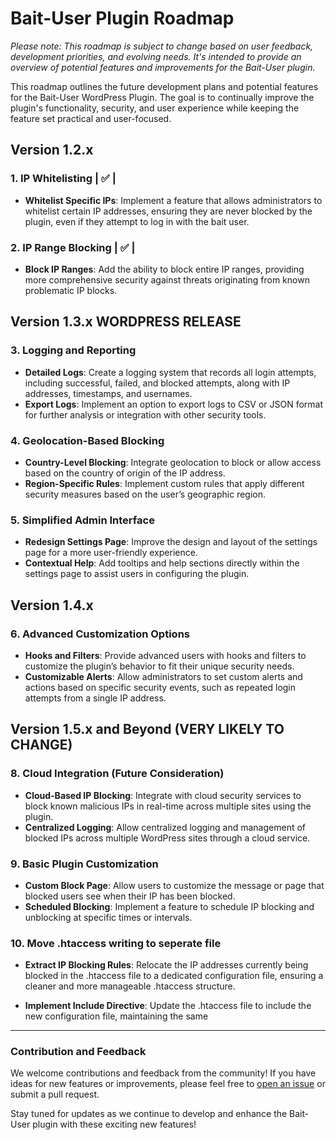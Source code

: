 # Bait-User Plugin Roadmap

*Please note: This roadmap is subject to change based on user feedback, development priorities, and evolving needs. It's intended to provide an overview of potential features and improvements for the Bait-User plugin.*

This roadmap outlines the future development plans and potential features for the Bait-User WordPress Plugin. The goal is to continually improve the plugin's functionality, security, and user experience while keeping the feature set practical and user-focused.

## Version 1.2.x

### 1. **IP Whitelisting** | :white_check_mark: |
   - **Whitelist Specific IPs**: Implement a feature that allows administrators to whitelist certain IP addresses, ensuring they are never blocked by the plugin, even if they attempt to log in with the bait user. 

### 2. **IP Range Blocking** | :white_check_mark: |
   - **Block IP Ranges**: Add the ability to block entire IP ranges, providing more comprehensive security against threats originating from known problematic IP blocks. </br>
     
## Version 1.3.x **WORDPRESS RELEASE**
### 3. **Logging and Reporting**
   - **Detailed Logs**: Create a logging system that records all login attempts, including successful, failed, and blocked attempts, along with IP addresses, timestamps, and usernames.
   - **Export Logs**: Implement an option to export logs to CSV or JSON format for further analysis or integration with other security tools.
### 4. **Geolocation-Based Blocking**
   - **Country-Level Blocking**: Integrate geolocation to block or allow access based on the country of origin of the IP address.
   - **Region-Specific Rules**: Implement custom rules that apply different security measures based on the user’s geographic region.

### 5. **Simplified Admin Interface**
   - **Redesign Settings Page**: Improve the design and layout of the settings page for a more user-friendly experience.
   - **Contextual Help**: Add tooltips and help sections directly within the settings page to assist users in configuring the plugin.
## Version 1.4.x

### 6. **Advanced Customization Options**
   - **Hooks and Filters**: Provide advanced users with hooks and filters to customize the plugin’s behavior to fit their unique security needs.
   - **Customizable Alerts**: Allow administrators to set custom alerts and actions based on specific security events, such as repeated login attempts from a single IP address.

## Version 1.5.x and Beyond **(VERY LIKELY TO CHANGE)**

### 8. **Cloud Integration (Future Consideration)**
   - **Cloud-Based IP Blocking**: Integrate with cloud security services to block known malicious IPs in real-time across multiple sites using the plugin.
   - **Centralized Logging**: Allow centralized logging and management of blocked IPs across multiple WordPress sites through a cloud service.

### 9. **Basic Plugin Customization**
   - **Custom Block Page**: Allow users to customize the message or page that blocked users see when their IP has been blocked.
   - **Scheduled Blocking**: Implement a feature to schedule IP blocking and unblocking at specific times or intervals.

### 10. **Move .htaccess writing to seperate file**
   - **Extract IP Blocking Rules**: Relocate the IP addresses currently being blocked in the .htaccess file to a dedicated configuration file, ensuring a cleaner and more manageable .htaccess structure.

   - **Implement Include Directive**: Update the .htaccess file to include the new configuration file, maintaining the same 

---

### Contribution and Feedback

We welcome contributions and feedback from the community! If you have ideas for new features or improvements, please feel free to [open an issue](https://github.com/DoonOnthon/bait-user/issues) or submit a pull request.

Stay tuned for updates as we continue to develop and enhance the Bait-User plugin with these exciting new features!
